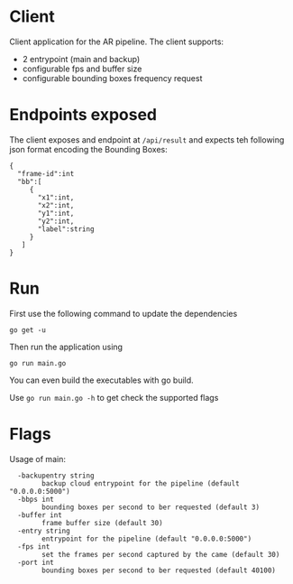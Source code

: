 # Client

Client application for the AR pipeline.
The client supports: 
- 2 entrypoint (main and backup)
- configurable fps and buffer size
- configurable bounding boxes frequency request

# Endpoints exposed
The client exposes and endpoint at ``/api/result``
and expects teh following json format encoding the Bounding Boxes:
```
{
  "frame-id":int
  "bb":[
     {
       "x1":int,
       "x2":int,
       "y1":int,
       "y2":int,
       "label":string
     }
   ]
}
```

# Run

First use the following command to update the dependencies

```
go get -u
```

Then run the application using 

```
go run main.go
```

You can even build the executables with go build.

Use `go run main.go -h` to get check the supported flags

# Flags

Usage of main:
```
  -backupentry string
        backup cloud entrypoint for the pipeline (default "0.0.0.0:5000")
  -bbps int
        bounding boxes per second to ber requested (default 3)
  -buffer int
        frame buffer size (default 30)
  -entry string
        entrypoint for the pipeline (default "0.0.0.0:5000")
  -fps int
        set the frames per second captured by the came (default 30)
  -port int
        bounding boxes per second to ber requested (default 40100)

```